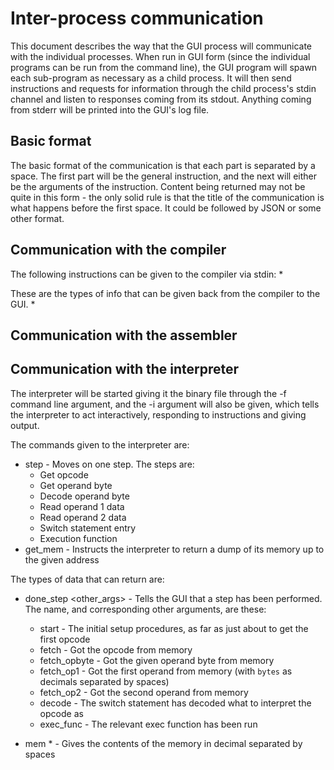 # Inter-process communication
This document describes the way that the GUI process will communicate with the individual processes. When run in GUI
form (since the individual programs can be run from the command line), the GUI program will spawn each sub-program as
necessary as a child process. It will then send instructions and requests for information through the child process's
stdin channel and listen to responses coming from its stdout. Anything coming from stderr will be printed into the GUI's
log file. 

## Basic format
The basic format of the communication is that each part is separated by a space. The first part will be the general
instruction, and the next will either be the arguments of the instruction. Content being returned may not be quite in
this form - the only solid rule is that the title of the communication is what happens before the first space. It could
be followed by JSON or some other format.

## Communication with the compiler
The following instructions can be given to the compiler via stdin:
* 

These are the types of info that can be given back from the compiler to the GUI.
* 

## Communication with the assembler

## Communication with the interpreter
The interpreter will be started giving it the binary file through the -f command line argument, and the -i argument will
also be given, which tells the interpreter to act interactively, responding to instructions and giving output.

The commands given to the interpreter are:
* step - Moves on one step. The steps are:
  * Get opcode
  * Get operand byte
  * Decode operand byte
  * Read operand 1 data
  * Read operand 2 data
  * Switch statement entry
  * Execution function
* get_mem <amt> - Instructs the interpreter to return a dump of its memory up to the given address

The types of data that can return are:
* done_step <name> <other_args> - Tells the GUI that a step has been performed. The name, and corresponding other
  arguments, are these:
  * start - The initial setup procedures, as far as just about to get the first opcode
  * fetch <opcode> - Got the opcode from memory
  * fetch_opbyte <opbyte> - Got the given operand byte from memory
  * fetch_op1 <bytes> - Got the first operand from memory (with `bytes` as decimals separated by spaces)
  * fetch_op2 <bytes> - Got the second operand from memory
  * decode <chosen> - The switch statement has decoded what to interpret the opcode as
  * exec_func - The relevant exec function has been run
 
* mem <val>* - Gives the contents of the memory in decimal separated by spaces